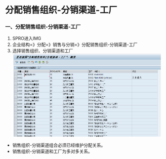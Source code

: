 # 分配销售组织-分销渠道-工厂 #



### 一、分配销售组织-分销渠道-工厂
1. SPRO进入IMG
2. 企业结构=》分配=》销售与分销=》分配销售组织-分销渠道-工厂
3. 选择销售组织、分销渠道和工厂
![更改视图_分配销售组织-分销渠道-工厂](/SAP/images/组织架构/更改视图_分配销售组织-分销渠道-工厂.png "更改视图_分配销售组织-分销渠道-工厂")

* 销售组织-分销渠道组合必须已经维护分配关系。
* 销售组织-分销渠道和工厂为多对多关系。